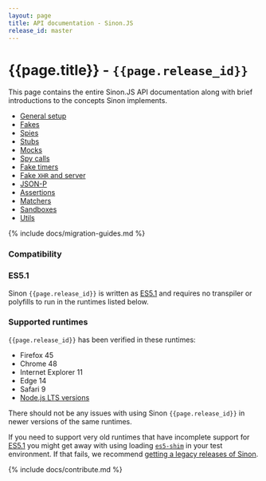 ```yaml
---
layout: page
title: API documentation - Sinon.JS
release_id: master
---
```


# {{page.title}} - `{{page.release_id}}`

This page contains the entire Sinon.JS API documentation along with brief introductions to the concepts Sinon implements.

* [General setup](./general-setup)
* [Fakes](./fakes)
* [Spies](./spies)
* [Stubs](./stubs)
* [Mocks](./mocks)
* [Spy calls](./spy-call)
* [Fake timers](./fake-timers)
* [Fake <code>XHR</code> and server](./fake-xhr-and-server)
* [JSON-P](./json-p)
* [Assertions](./assertions)
* [Matchers](./matchers)
* [Sandboxes](./sandbox)
* [Utils](./utils)

{% include docs/migration-guides.md %}

### Compatibility

### ES5.1

Sinon `{{page.release_id}}` is written as [ES5.1][ES5] and requires no transpiler or polyfills to run in the runtimes listed below.

### Supported runtimes

`{{page.release_id}}` has been verified in these runtimes:

* Firefox 45
* Chrome 48
* Internet Explorer 11
* Edge 14
* Safari 9
* [Node.js LTS versions](https://github.com/nodejs/Release)

There should not be any issues with using Sinon `{{page.release_id}}` in newer versions of the same runtimes.

If you need to support very old runtimes that have incomplete support for [ES5.1][ES5] you might get away with using loading [`es5-shim`][es5-shim] in your test environment. If that fails, we recommend [getting a legacy releases of Sinon][legacy-site].

{% include docs/contribute.md %}

[ES5]: http://www.ecma-international.org/ecma-262/5.1/
[es5-shim]: https://github.com/es-shims/es5-shim
[legacy-site]: http://legacy.sinonjs.org

